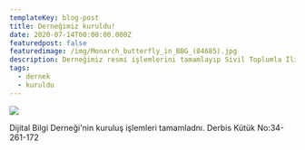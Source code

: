 ```yaml
---
templateKey: blog-post
title: Derneğimiz kuruldu!
date: 2020-07-14T00:00:00.000Z
featuredpost: false
featuredimage: /img/Monarch_butterfly_in_BBG_(84685).jpg
description: Derneğimiz resmi işlemlerini tamamlayıp Sivil Toplumla İlişkiler Genel Müdürlüğü'nden onay aldı. 
tags:
  - dernek
  - kuruldu
---
```

![](/img/Monarch_butterfly_in_BBG_(84685).jpg)

Dijital Bilgi Derneği'nin kuruluş işlemleri tamamladnı. Derbis Kütük No:34-261-172
